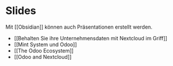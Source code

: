 # Slides
Mit [[Obsidian]] können auch Präsentationen erstellt werden.

* [[Behalten Sie ihre Unternehmensdaten mit Nextcloud im Griff]]
* [[Mint System und Odoo]]
* [[The Odoo Ecosystem]]
* [[Odoo and Nextcloud]]